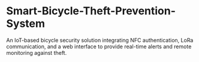 # Smart-Bicycle-Theft-Prevention-System
An IoT-based bicycle security solution integrating NFC authentication, LoRa communication, and a web interface to provide real-time alerts and remote monitoring against theft.
